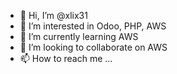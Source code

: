- 👋 Hi, I’m @xlix31
- 👀 I’m interested in Odoo, PHP, AWS
- 🌱 I’m currently learning AWS
- 💞️ I’m looking to collaborate on AWS
- 📫 How to reach me ...

<!---
xlix31/xlix31 is a ✨ special ✨ repository because its `README.md` (this file) appears on your GitHub profile.
You can click the Preview link to take a look at your changes.
--->

